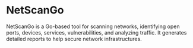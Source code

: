 # NetScanGo
NetScanGo is a Go-based tool for scanning networks, identifying open ports, devices, services, vulnerabilities, and analyzing traffic. It generates detailed reports to help secure network infrastructures.
